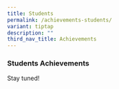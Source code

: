 ```yaml
---
title: Students
permalink: /achievements-students/
variant: tiptap
description: ""
third_nav_title: Achievements
---
```

<h3>Students Achievements</h3>
<p>Stay tuned!</p>